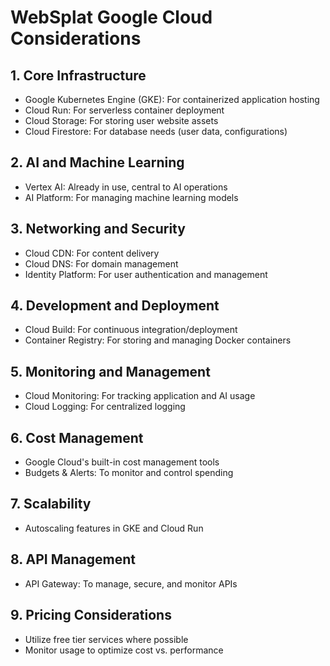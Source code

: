 # WebSplat Google Cloud Considerations

## 1. Core Infrastructure
- Google Kubernetes Engine (GKE): For containerized application hosting
- Cloud Run: For serverless container deployment
- Cloud Storage: For storing user website assets
- Cloud Firestore: For database needs (user data, configurations)

## 2. AI and Machine Learning
- Vertex AI: Already in use, central to AI operations
- AI Platform: For managing machine learning models

## 3. Networking and Security
- Cloud CDN: For content delivery
- Cloud DNS: For domain management
- Identity Platform: For user authentication and management

## 4. Development and Deployment
- Cloud Build: For continuous integration/deployment
- Container Registry: For storing and managing Docker containers

## 5. Monitoring and Management
- Cloud Monitoring: For tracking application and AI usage
- Cloud Logging: For centralized logging

## 6. Cost Management
- Google Cloud's built-in cost management tools
- Budgets & Alerts: To monitor and control spending

## 7. Scalability
- Autoscaling features in GKE and Cloud Run

## 8. API Management
- API Gateway: To manage, secure, and monitor APIs

## 9. Pricing Considerations
- Utilize free tier services where possible
- Monitor usage to optimize cost vs. performance